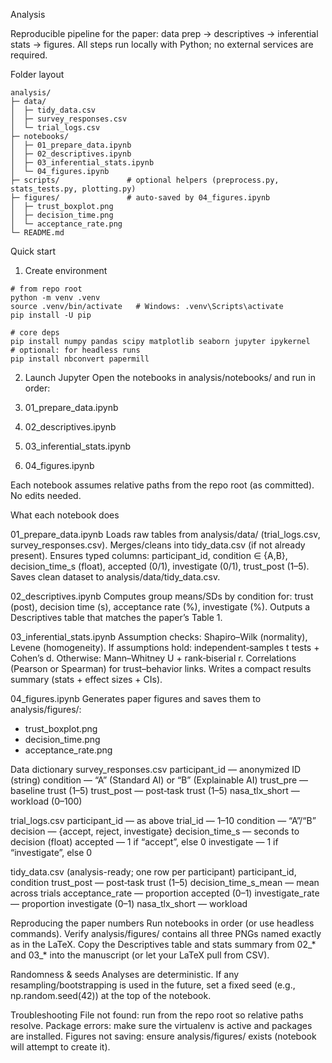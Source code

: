 Analysis

Reproducible pipeline for the paper: data prep → descriptives → inferential stats → figures.
All steps run locally with Python; no external services are required.

Folder layout

```
analysis/
├─ data/
│  ├─ tidy_data.csv
│  ├─ survey_responses.csv
│  └─ trial_logs.csv
├─ notebooks/
│  ├─ 01_prepare_data.ipynb
│  ├─ 02_descriptives.ipynb
│  ├─ 03_inferential_stats.ipynb
│  └─ 04_figures.ipynb
├─ scripts/               # optional helpers (preprocess.py, stats_tests.py, plotting.py)
├─ figures/               # auto-saved by 04_figures.ipynb
│  ├─ trust_boxplot.png
│  ├─ decision_time.png
│  └─ acceptance_rate.png
└─ README.md

```
Quick start
1) Create environment
```
# from repo root
python -m venv .venv
source .venv/bin/activate   # Windows: .venv\Scripts\activate
pip install -U pip

# core deps
pip install numpy pandas scipy matplotlib seaborn jupyter ipykernel
# optional: for headless runs
pip install nbconvert papermill
```
2) Launch Jupyter
Open the notebooks in analysis/notebooks/ and run in order:

1) 01_prepare_data.ipynb
2) 02_descriptives.ipynb
3) 03_inferential_stats.ipynb
4) 04_figures.ipynb

Each notebook assumes relative paths from the repo root (as committed). No edits needed.

What each notebook does

01_prepare_data.ipynb
Loads raw tables from analysis/data/ (trial_logs.csv, survey_responses.csv).
Merges/cleans into tidy_data.csv (if not already present).
Ensures typed columns: participant_id, condition ∈ {A,B}, decision_time_s (float), accepted (0/1), investigate (0/1), trust_post (1–5).
Saves clean dataset to analysis/data/tidy_data.csv.

02_descriptives.ipynb
Computes group means/SDs by condition for: trust (post), decision time (s), acceptance rate (%), investigate (%).
Outputs a Descriptives table that matches the paper’s Table 1.

03_inferential_stats.ipynb
Assumption checks: Shapiro–Wilk (normality), Levene (homogeneity).
If assumptions hold: independent‐samples t tests + Cohen’s d.
Otherwise: Mann–Whitney U + rank‐biserial r.
Correlations (Pearson or Spearman) for trust–behavior links.
Writes a compact results summary (stats + effect sizes + CIs).

04_figures.ipynb
Generates paper figures and saves them to analysis/figures/:
* trust_boxplot.png
* decision_time.png
* acceptance_rate.png

Data dictionary
survey_responses.csv
participant_id — anonymized ID (string)
condition — “A” (Standard AI) or “B” (Explainable AI)
trust_pre — baseline trust (1–5)
trust_post — post‐task trust (1–5)
nasa_tlx_short — workload (0–100)

trial_logs.csv
participant_id — as above
trial_id — 1–10
condition — “A”/“B”
decision — {accept, reject, investigate}
decision_time_s — seconds to decision (float)
accepted — 1 if “accept”, else 0
investigate — 1 if “investigate”, else 0

tidy_data.csv (analysis-ready; one row per participant)
participant_id, condition
trust_post — post‐task trust (1–5)
decision_time_s_mean — mean across trials
acceptance_rate — proportion accepted (0–1)
investigate_rate — proportion investigate (0–1)
nasa_tlx_short — workload

Reproducing the paper numbers
Run notebooks in order (or use headless commands).
Verify analysis/figures/ contains all three PNGs named exactly as in the LaTeX.
Copy the Descriptives table and stats summary from 02_* and 03_* into the manuscript (or let your LaTeX pull from CSV).

Randomness & seeds
Analyses are deterministic. If any resampling/bootstrapping is used in the future, set a fixed seed (e.g., np.random.seed(42)) at the top of the notebook.

Troubleshooting
File not found: run from the repo root so relative paths resolve.
Package errors: make sure the virtualenv is active and packages are installed.
Figures not saving: ensure analysis/figures/ exists (notebook will attempt to create it).
